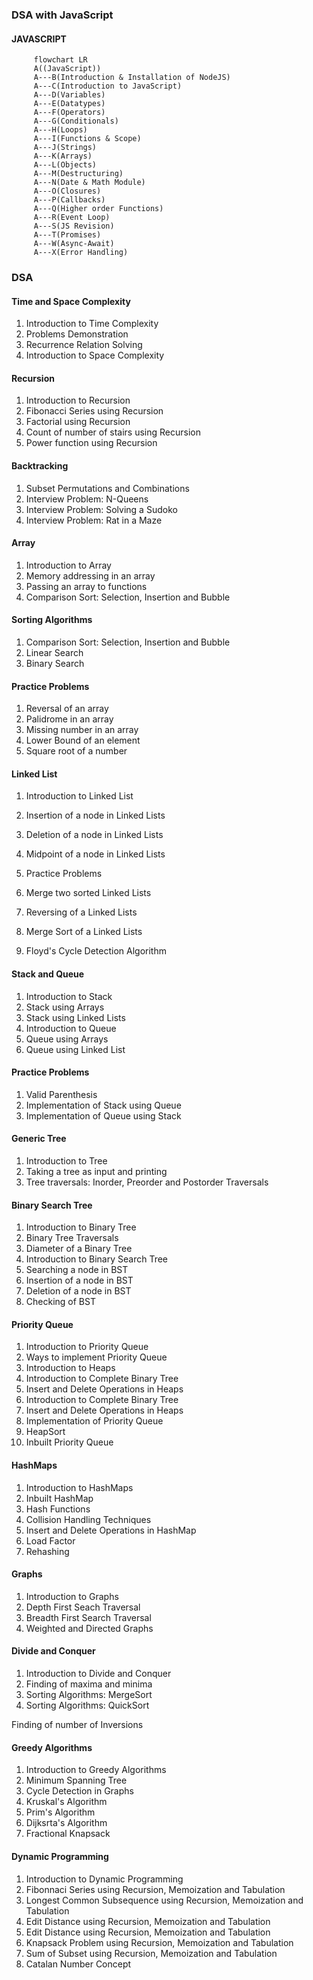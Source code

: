 ### DSA with JavaScript
   #### JAVASCRIPT
   ```mermaid
        flowchart LR
        A((JavaScript))
        A---B(Introduction & Installation of NodeJS)
        A---C(Introduction to JavaScript)
        A---D(Variables)
        A---E(Datatypes)
        A---F(Operators)
        A---G(Conditionals)
        A---H(Loops)
        A---I(Functions & Scope)
        A---J(Strings)
        A---K(Arrays)
        A---L(Objects)
        A---M(Destructuring)
        A---N(Date & Math Module)
        A---O(Closures)
        A---P(Callbacks)
        A---Q(Higher order Functions)
        A---R(Event Loop)
        A---S(JS Revision)
        A---T(Promises)
        A---W(Async-Await)
        A---X(Error Handling)

   ```

### DSA
#### Time and Space Complexity
1. Introduction to Time Complexity
1. Problems Demonstration
1. Recurrence Relation Solving
1. Introduction to Space Complexity

#### Recursion
1. Introduction to Recursion
1. Fibonacci Series using Recursion
1. Factorial using Recursion
1. Count of number of stairs using Recursion
1. Power function using Recursion

#### Backtracking
1. Subset Permutations and Combinations
1. Interview Problem: N-Queens
1. Interview Problem: Solving a Sudoko
1. Interview Problem: Rat in a Maze

#### Array
1. Introduction to Array
1. Memory addressing in an array
1. Passing an array to functions
1. Comparison Sort: Selection, Insertion and Bubble

#### Sorting Algorithms
1. Comparison Sort: Selection, Insertion and Bubble
1. Linear Search
1. Binary Search

#### Practice Problems
1. Reversal of an array
1. Palidrome in an array
1. Missing number in an array
1. Lower Bound of an element
1. Square root of a number

#### Linked List
1. Introduction to Linked List
1. Insertion of a node in Linked Lists
1. Deletion of a node in Linked Lists
1. Midpoint of a node in Linked Lists

1. Practice Problems
1. Merge two sorted Linked Lists
1. Reversing of a Linked Lists
1. Merge Sort of a Linked Lists
1. Floyd's Cycle Detection Algorithm

#### Stack and Queue
1. Introduction to Stack
1. Stack using Arrays
1. Stack using Linked Lists
1. Introduction to Queue
1. Queue using Arrays
1. Queue using Linked List

#### Practice Problems
1. Valid Parenthesis
1. Implementation of Stack using Queue
1. Implementation of Queue using Stack

#### Generic Tree
1. Introduction to Tree
1. Taking a tree as input and printing
1. Tree traversals: Inorder, Preorder and Postorder Traversals


#### Binary Search Tree
1. Introduction to Binary Tree
1. Binary Tree Traversals
1. Diameter of a Binary Tree
1. Introduction to Binary Search Tree
1. Searching a node in BST
1. Insertion of a node in BST
1. Deletion of a node in BST
1. Checking of BST

#### Priority Queue
1. Introduction to Priority Queue
1. Ways to implement Priority Queue
1. Introduction to Heaps
1. Introduction to Complete Binary Tree
1. Insert and Delete Operations in Heaps
1. Introduction to Complete Binary Tree
1. Insert and Delete Operations in Heaps
1. Implementation of Priority Queue
1. HeapSort
1. Inbuilt Priority Queue

#### HashMaps
1. Introduction to HashMaps
1. Inbuilt HashMap
1. Hash Functions
1. Collision Handling Techniques
1. Insert and Delete Operations in HashMap
1. Load Factor
1. Rehashing

#### Graphs
1. Introduction to Graphs
1. Depth First Seach Traversal
1. Breadth First Search Traversal
1. Weighted and Directed Graphs

#### Divide and Conquer
1. Introduction to Divide and Conquer
1. Finding of maxima and minima
1. Sorting Algorithms: MergeSort
1. Sorting Algorithms: QuickSort

Finding of number of Inversions

#### Greedy Algorithms
1. Introduction to Greedy Algorithms
1. Minimum Spanning Tree
1. Cycle Detection in Graphs
1. Kruskal's Algorithm
1. Prim's Algorithm
1. Dijksrta's Algorithm
1. Fractional Knapsack

#### Dynamic Programming
1. Introduction to Dynamic Programming
1. Fibonnaci Series using Recursion, Memoization and Tabulation
1. Longest Common Subsequence using Recursion, Memoization and Tabulation
1. Edit Distance using Recursion, Memoization and Tabulation
1. Edit Distance using Recursion, Memoization and Tabulation
1. Knapsack Problem using Recursion, Memoization and Tabulation
1. Sum of Subset using Recursion, Memoization and Tabulation
1. Catalan Number Concept